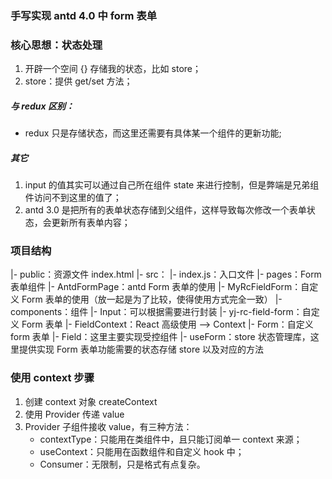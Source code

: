 ### 手写实现 antd 4.0 中 form 表单

### 核心思想：状态处理
1. 开辟一个空间 {} 存储我的状态，比如 store；
2. store：提供 get/set 方法；

##### 与 redux 区别：
- redux 只是存储状态，而这里还需要有具体某一个组件的更新功能;

##### 其它
1. input 的值其实可以通过自己所在组件 state 来进行控制，但是弊端是兄弟组件访问不到这里的值了；
2. antd 3.0 是把所有的表单状态存储到父组件，这样导致每次修改一个表单状态，会更新所有表单内容；

### 项目结构
|- public：资源文件 index.html
|- src：
    |- index.js：入口文件
    |- pages：Form 表单组件
        |- AntdFormPage：antd Form 表单的使用
        |- MyRcFieldForm：自定义 Form 表单的使用（放一起是为了比较，使得使用方式完全一致）
    |- components：组件
        |- Input：可以根据需要进行封装
        |- yj-rc-field-form：自定义 Form 表单
            |- FieldContext：React 高级使用 ——> Context
            |- Form：自定义 form 表单
            |- Field：这里主要实现受控组件
            |- useForm：store 状态管理库，这里提供实现 Form 表单功能需要的状态存储 store 以及对应的方法

### 使用 context 步骤
1. 创建 context 对象 createContext
2. 使用 Provider 传递 value
3. Provider 子组件接收 value，有三种方法：
    - contextType：只能用在类组件中，且只能订阅单一 context 来源；
    - useContext：只能用在函数组件和自定义 hook 中；
    - Consumer：无限制，只是格式有点复杂。